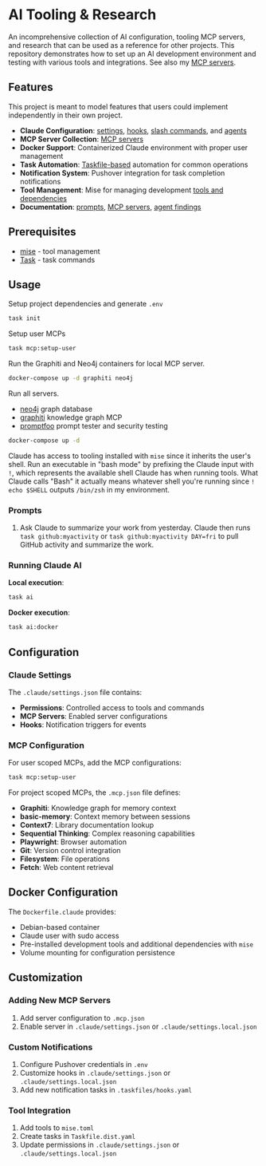 # AI Tooling & Research

An incomprehensive collection of AI configuration, tooling MCP servers, and research that can be used as a reference for other projects. This repository demonstrates how to set up an AI development environment and testing with various tools and integrations. See also my [MCP servers](https://github.com/brettinternet/mcp).

## Features

This project is meant to model features that users could implement independently in their own project.

- **Claude Configuration**: [settings](./claude), [hooks](.taskfiles/hooks.yaml), [slash commands](./.claude/commands), and [agents](./.claude/agents)
- **MCP Server Collection**: [MCP servers](./.mcp.json)
- **Docker Support**: Containerized Claude environment with proper user management
- **Task Automation**: [Taskfile-based](./.taskfiles) automation for common operations
- **Notification System**: Pushover integration for task completion notifications
- **Tool Management**: Mise for managing development [tools and dependencies](./mise.toml)
- **Documentation**: [prompts](./docs/prompts.md), [MCP servers](./docs/mcp.md), [agent findings](./docs/claude.md)

## Prerequisites

- [mise](https://mise.jdx.dev/) - tool management
- [Task](https://taskfile.dev/) - task commands

## Usage

Setup project dependencies and generate `.env`

```sh
task init
```

Setup user MCPs

```sh
task mcp:setup-user
```

Run the Graphiti and Neo4j containers for local MCP server.

```sh
docker-compose up -d graphiti neo4j
```

Run all servers.

- [neo4j](https://github.com/neo4j/neo4j) graph database
- [graphiti](https://github.com/getzep/graphiti) knowledge graph MCP
- [promptfoo](https://github.com/promptfoo/promptfoo) prompt tester and security testing

```sh
docker-compose up -d
```

Claude has access to tooling installed with `mise` since it inherits the user's shell. Run an executable in "bash mode" by prefixing the Claude input with `!`, which represents the available shell Claude has when running tools. What Claude calls "Bash" it actually means whatever shell you're running since `! echo $SHELL` outputs `/bin/zsh` in my environment.

### Prompts

1. Ask Claude to summarize your work from yesterday. Claude then runs `task github:myactivity` or `task github:myactivity DAY=fri` to pull GitHub activity and summarize the work.

### Running Claude AI

**Local execution**:

```sh
task ai
```

**Docker execution**:

```sh
task ai:docker
```

## Configuration

### Claude Settings

The `.claude/settings.json` file contains:

-   **Permissions**: Controlled access to tools and commands
-   **MCP Servers**: Enabled server configurations
-   **Hooks**: Notification triggers for events

### MCP Configuration

For user scoped MCPs, add the MCP configurations:

```sh
task mcp:setup-user
```

For project scoped MCPs, the `.mcp.json` file defines:

- **Graphiti**: Knowledge graph for memory context
- **basic-memory**: Context memory between sessions
- **Context7**: Library documentation lookup
- **Sequential Thinking**: Complex reasoning capabilities
- **Playwright**: Browser automation
- **Git**: Version control integration
- **Filesystem**: File operations
- **Fetch**: Web content retrieval

## Docker Configuration

The `Dockerfile.claude` provides:

- Debian-based container
- Claude user with sudo access
- Pre-installed development tools and additional dependencies with `mise`
- Volume mounting for configuration persistence

## Customization

### Adding New MCP Servers

1. Add server configuration to `.mcp.json`
1. Enable server in `.claude/settings.json` or `.claude/settings.local.json`

### Custom Notifications

1. Configure Pushover credentials in `.env`
1. Customize hooks in `.claude/settings.json` or `.claude/settings.local.json`
1. Add new notification tasks in `.taskfiles/hooks.yaml`

### Tool Integration

1. Add tools to `mise.toml`
1. Create tasks in `Taskfile.dist.yaml`
1. Update permissions in `.claude/settings.json` or `.claude/settings.local.json`
